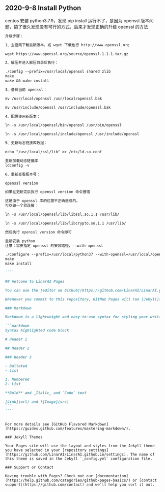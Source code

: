 ## 2020-9-8 Install Python

centos 安装 python3.7.9，发现 pip install 运行不了，是因为 openssl 版本问题，搞了很久发现没有可行的方式，后来才发现正确的升级 openssl 的方法

`````markdown
升级步骤：

1、去官网下载最新版本，或 wget 下载也行 http://www.openssl.org

wget https://www.openssl.org/source/openssl-1.1.1.tar.gz

2、解压并进入解压目录后执行：

./config --prefix=/usr/local/openssl shared zlib
make
make && make install

3、备份当前 openssl：

mv /usr/local/openssl /usr/local/openssl.bak

mv /usr/include/openssl /usr/include/openssl.bak

4、配置使用新版本：

ln -s /usr/local/openssl/bin/openssl /usr/bin/openssl

ln -s /usr/local/openssl/include/openssl /usr/include/openssl

5、更新动态链接库数据：

echo "/usr/local/ssl/lib" >> /etc/ld.so.conf

重新加载动态链接库
ldconfig -v

6、重新查看版本号：

openssl version

如果在更新完后执行 openssl version 命令报错

这是由于 openssl 库的位置不正确造成的。
可以做一个软连接：

ln -s /usr/local/openssl/lib/libssl.so.1.1 /usr/lib/

ln -s /usr/local/openssl/lib/libcrypto.so.1.1 /usr/lib/

然后执行 openssl version 命令即可

重新安装 python
注意：需要指定 openssl 的安装路径，--with-openssl

./configure --prefix=/usr/local/python37 --with-openssl=/usr/local/openssl
make
make install

````

## Welcome to LinarAI Pages

You can use the [editor on GitHub](https://github.com/LinarAI/LinarAI.github.io/edit/master/index.md) to maintain and preview the content for your website in Markdown files.

Whenever you commit to this repository, GitHub Pages will run [Jekyll](https://jekyllrb.com/) to rebuild the pages in your site, from the content in your Markdown files.

### Markdown

Markdown is a lightweight and easy-to-use syntax for styling your writing. It includes conventions for

```markdown
Syntax highlighted code block

# Header 1

## Header 2

### Header 3

- Bulleted
- List

1. Numbered
2. List

**Bold** and _Italic_ and `Code` text

[Link](url) and ![Image](src)
```
````
`````

```

For more details see [GitHub Flavored Markdown](https://guides.github.com/features/mastering-markdown/).

### Jekyll Themes

Your Pages site will use the layout and styles from the Jekyll theme you have selected in your [repository settings](https://github.com/LinarAI/LinarAI.github.io/settings). The name of this theme is saved in the Jekyll `_config.yml` configuration file.

### Support or Contact

Having trouble with Pages? Check out our [documentation](https://help.github.com/categories/github-pages-basics/) or [contact support](https://github.com/contact) and we’ll help you sort it out.
```
